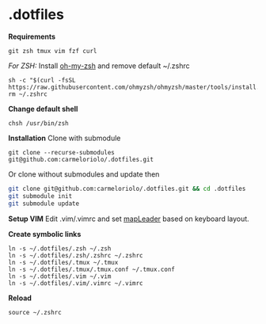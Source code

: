 # .dotfiles

**Requirements**
```
git zsh tmux vim fzf curl
```
*For ZSH:*
Install [oh-my-zsh](https://github.com/junegunn/fzf) and remove default ~/.zshrc
```
sh -c "$(curl -fsSL https://raw.githubusercontent.com/ohmyzsh/ohmyzsh/master/tools/install.sh)"
rm ~/.zshrc
```

**Change default shell**
```
chsh /usr/bin/zsh
```

**Installation** 
Clone with submodule
```
git clone --recurse-submodules git@github.com:carmeloriolo/.dotfiles.git
```
Or clone without submodules and update then
```sh
git clone git@github.com:carmeloriolo/.dotfiles.git && cd .dotfiles
git submodule init
git submodule update
```
**Setup VIM**
Edit .vim/.vimrc and set [mapLeader](https://github.com/carmeloriolo/.dotfiles/blob/master/.vim/.vimrc#L4) based on keyboard layout.

**Create symbolic links**
```
ln -s ~/.dotfiles/.zsh ~/.zsh
ln -s ~/.dotfiles/.zsh/.zshrc ~/.zshrc
ln -s ~/.dotfiles/.tmux ~/.tmux
ln -s ~/.dotfiles/.tmux/.tmux.conf ~/.tmux.conf
ln -s ~/.dotfiles/.vim ~/.vim
ln -s ~/.dotfiles/.vim/.vimrc ~/.vimrc
```
**Reload**
```
source ~/.zshrc
```




